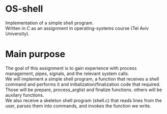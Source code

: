 # OS-shell
Implementation of a simple shell program.  
Written in C as an assignment in operating-systems course (Tel Aviv University).

# Main purpose
The goal of this assignment is to gain experience with process management, pipes, signals, and the relevant system calls.  
We will implement a simple shell program, a function that receives a shell command and performs it and initialization/finalization code that required.  
Those will be prepare, process_arglist and finalize functions. others will be auxilary functions.  
We also receive a skeleton shell program (shell.c) that reads lines from the user, parses them into commands, and invokes the function we write.
